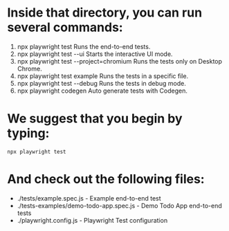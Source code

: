 # Inside that directory, you can run several commands:
1. npx playwright test
    Runs the end-to-end tests.
2. npx playwright test --ui
    Starts the interactive UI mode. 
3. npx playwright test --project=chromium
    Runs the tests only on Desktop Chrome. 
4. npx playwright test example
    Runs the tests in a specific file. 
5. npx playwright test --debug
    Runs the tests in debug mode. 
6. npx playwright codegen
    Auto generate tests with Codegen.

# We suggest that you begin by typing:
    npx playwright test

# And check out the following files:
  - ./tests/example.spec.js - Example end-to-end test
  - ./tests-examples/demo-todo-app.spec.js - Demo Todo App end-to-end tests
  - ./playwright.config.js - Playwright Test configuration
